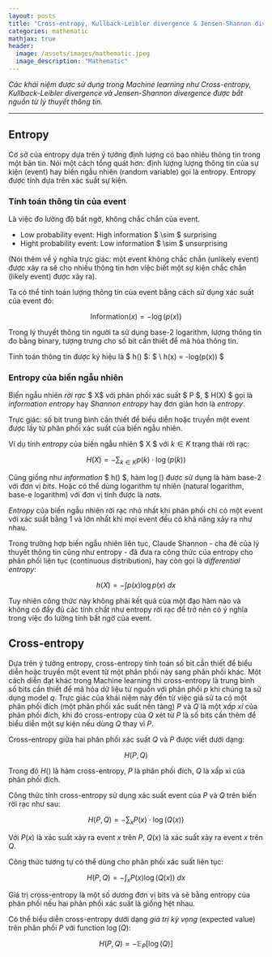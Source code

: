 ```yaml
---
layout: posts
title: "Cross-entropy, Kullback-Leibler divergence & Jensen-Shannon divergence"
categories: mathematic
mathjax: true
header:
  image: /assets/images/mathematic.jpeg
  image_description: "Mathematic"
---
```


*Các khái niệm được sử dụng trong Machine learning như Cross-entropy, Kullback-Leibler divergence và 
Jensen-Shannon divergence được bắt nguồn từ lý thuyết thông tin.*

---

## Entropy

Cơ sở của entropy dựa trên ý tưởng định lượng có bao nhiêu thông tin trong một bản tin. Nói một cách tổng quát hơn: 
định lượng lượng thông tin của sự kiện (event) hay biến ngẫu nhiên (random variable) gọi là entropy. 
Entropy được tính dựa trên xác suất sự kiện.

### Tính toán thông tin của event

Là việc đo lường độ bất ngờ, không chắc chắn của event.

- Low probability event: High information $ \sim $ surprising
- Hight probability event: Low information $ \sim $ unsurprising

(Nói thêm về ý nghĩa trực giác: một event không chắc chắn (unlikely event) được xảy ra sẽ cho nhiều thông tin hơn 
việc biết một sự kiện chắc chắn (likely event) được xảy ra).

Ta có thể tính toán lượng thông tin của event bằng cách sử dụng xác suất của event đó:

$$ \mathrm{Information}(x) = -\log (p(x)) $$ 

Trong lý thuyết thông tin người ta sử dụng base-2 logarithm, lượng thông tin đo bằng binary, tượng trưng cho số bit 
cần thiết để mã hóa thông tin.

Tính toán thông tin được ký hiệu là $ h() $: $ \ h(x) = -log(p(x)) $

### Entropy của biến ngẫu nhiên

Biến ngẫu nhiên *rời rạc* $ X$ với phân phối xác suất $ P $, $ H(X) $ gọi là *information entropy* hay *Shannon entropy* 
hay đơn giản hơn là *entropy*.

Trực giác: số bit trung bình cần thiết để biểu diễn hoặc truyền một event được lấy từ phân phối xác suất của biến 
ngẫu nhiên.

Ví dụ tính *entropy* của biến ngẫu nhiên $ X $ với $k \in K$ trạng thái rời rạc:

$$ H(X) = - \sum_{k\in K} p(k)\cdot \log (p(k)) $$

Cũng giống như *information* $ h() $, hàm $\log ()$ được sử dụng là hàm base-2 với đơn vị *bits*. Hoặc có thể dùng 
logarithm tự nhiên (natural logarithm, base-e logarithm) với đơn vị tính được là *nats*.

*Entropy* của biến ngẫu nhiên rời rạc nhỏ nhất khi phân phối chỉ có một event với xác suất bằng 1 và lớn nhất khi 
mọi event đều có khả năng xảy ra như nhau.

Trong trường hợp biến ngẫu nhiên liên tục, Claude Shannon - cha đẻ của lý thuyết thông tin cũng như entropy - 
đã đưa ra công thức của entropy cho phân phối liên tục (continuous distribution), hay còn gọi là *differential entropy*:

$$ h(X) = - \int{p(x)\log p(x) \ dx} $$

Tuy nhiên công thức này không phải kết quả của một đạo hàm nào và không có đẩy đủ các tính chất như entropy rời rạc để 
trở nên có ý nghĩa trong việc đo lường tính bất ngờ của event.

## Cross-entropy

Dựa trên ý tưởng entropy, cross-entropy tính toán số bit cần thiết để biểu diễn hoặc truyền một event từ một 
phân phối này sang phân phối khác. Một cách diễn đạt khác trong Machine learning thì cross-entropy là trung bình 
số bits cần thiết để mã hóa dữ liệu từ nguồn với phân phối $p$ khi chúng ta sử dụng model $q$. Trực giác của khái niệm 
này đến từ việc giả sử ta có một phân phối đích (một phân phối xác suất nền tảng) $P$ và $Q$ là một *xấp xỉ* của phân phối 
đích, khi đó cross-entropy của $Q$ xét từ $P$ là số bits cần thêm để biểu diễn một sự kiện nếu dùng $Q$ thay vì $P$.

Cross-entropy giữa hai phân phối xác suất $Q$ và $P$ được viết dưới dạng:

$$ H(P,Q) $$

Trong đó $H()$ là hàm cross-entropy, $P$ là phân phối đích, $Q$ là xấp xỉ của phân phối đích.

Công thức tính cross-entropy sử dụng xác suất event của $P$ và $Q$ trên biến rời rạc như sau:

$$ H(P,Q) = -\sum_{x}P(x) \cdot \log (Q(x)) $$

Với $P(x)$ là xác suất xảy ra event $x$ trên $P$, $Q(x)$ là xác suất xảy ra event $x$ trên $Q$.

Công thức tương tự có thể dùng cho phân phối xác suất liên tục:

$$ H(P,Q) = -\int_{x}P(x)\log (Q(x)) \ dx$$

Giá trị cross-entropy là một số dương đơn vị bits và sẽ bằng entropy của phân phối nếu hai phân phối xác suất là giống 
hệt nhau. 

Có thể biểu diễn cross-entropy dưới dạng *giá trị kỳ vọng* (expected value) trên phân phối $P$ với function $\log (Q)$:

$$ H(P,Q) = -\mathbb{E}_P[\log(Q)] $$




